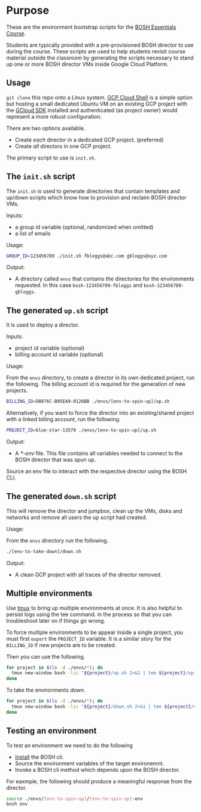 # Purpose

These are the environment bootstrap scripts for the
[BOSH Essentials Course](https://pivotal.io/training/courses/bosh-essentials-training).

Students are typically provided with a pre-provisioned BOSH director to
use during the course.
These scripts are used to help students revisit course material outside
the classroom by generating the scripts necessary to stand up one or
more BOSH director VMs inside Google Cloud Platform.

## Usage

`git clone` this repo onto a Linux system.
[GCP Cloud Shell](https://cloud.google.com/shell/docs/quickstart) is a
simple option but hosting a small dedicated Ubuntu VM on an existing GCP
project with the [GCloud SDK](https://cloud.google.com/sdk/install)
installed and authenticated (as project owner) would represent a more robust
configuration.

There are two options available.

-   Create _each_ director in a dedicated GCP project.
    (preferred)
-   Create _all_ directors in one GCP project.

The primary script to use is `init.sh`.

## The `init.sh` script

The `init.sh` is used to generate directories that contain templates and
up/down scripts which know how to provision and reclaim BOSH director
VMs.

Inputs:

- a group id variable (optional, randomized when omitted)
- a list of emails

Usage:

```bash
GROUP_ID=123456789 ./init.sh fbloggs@abc.com gbloggs@xyz.com
```

Output:

-   A directory called `envs` that contains the directories for the
    environments requested.
    In this case `bosh-123456789-fbloggs` and `bosh-123456789-gbloggs`.

## The generated `up.sh` script

It is used to deploy a director.

Inputs:

- project id variable (optional)
- billing account id variable (optional)

Usage:

From the `envs` directory, to create a director in its own dedicated
project, run the following.
The billing account id is required for the generation of new projects.

```bash
BILLING_ID=D8876C-B95EA9-0126BB ./envs/[env-to-spin-up]/up.sh
```

Alternatively, if you want to force the director into an existing/shared
project with a linked billing account, run the following.

```bash
PROJECT_ID=blue-star-13579 ./envs/[env-to-spin-up]/up.sh
```

Output:

-   A _*-env_ file.
    This file contains all variables needed to connect to the BOSH
    director that was spun up.

Source an env file to interact with the respective director using the
BOSH CLI.

## The generated `down.sh` script

This will remove the director and jumpbox, clean up the VMs, disks and
networks and remove all users the up script had created.

Usage:

From the `envs` directory run the following.

```bash
./[env-to-take-down]/down.sh
```

Output:

- A clean GCP project with all traces of the director removed.

## Multiple environments

Use [tmux](https://en.wikipedia.org/wiki/Tmux) to bring up multiple
environments at once.
It is also helpful to persist logs using the tee command.
in the process so that you can troubleshoot later on if things go wrong.

To force multiple environments to be appear inside a single project, you
must first `export` the `PROJECT_ID` variable.
It is a similar story for the `BILLING_ID` if new projects are to be
created.

Then you can use the following.

```bash
for project in $(ls -d ./envs/*); do
  tmux new-window bash -lic "${project}/up.sh 2>&1 | tee ${project}/up-log.txt"
done
```

To take the environments _down_.

```bash
for project in $(ls -d ./envs/*); do
  tmux new-window bash -lic "${project}/down.sh 2>&1 | tee ${project}/down-log.txt"
done
```

## Testing an environment

To test an environment we need to do the following

- [Install](https://bosh.io/docs/cli-v2-install/) the BOSH cli.
- Source the environment variables of the target environemnt.
- Invoke a BOSH cli method which depends upon the BOSH director.

For eaxmple, the following should produce a meaningful response from the
director.

```bash
source ./envs/[env-to-spin-up]/[env-to-spin-up]-env
bosh env
```
